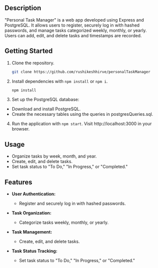 
## Description

"Personal Task Manager" is a web app developed using Express and PostgreSQL. It allows users to register, securely log in with hashed passwords, and manage tasks categorized weekly, monthly, or yearly. Users can add, edit, and delete tasks and timestamps are recorded.

## Getting Started

1. Clone the repository.
   ```bash
   git clone https://github.com/rushikeshhirve/personalTaskManager
2. Install dependencies with `npm install` or `npm i`.
   ```bash
   npm install
3. Set up the PostgreSQL database: 
 - Download and install PostgreSQL.
 - Create the necessary tables using the queries in            postgresQueries.sql.

4. Run the application with `npm start`. Visit http://localhost:3000 in your browser.

## Usage

- Organize tasks by week, month, and year.
- Create, edit, and delete tasks.
- Set task status to "To Do," "In Progress," or "Completed."

## Features

- **User Authentication:**
  - Register and securely log in with hashed passwords.
  
- **Task Organization:**
  - Categorize tasks weekly, monthly, or yearly.
  
- **Task Management:**
  - Create, edit, and delete tasks.
  
- **Task Status Tracking:**
  - Set task status to "To Do," "In Progress," or "Completed."
